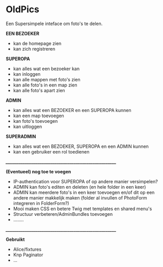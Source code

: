 OldPics
=======

Een Supersimpele inteface om foto's te delen. 

**EEN BEZOEKER**
* kan de homepage zien
* kan zich registreren


**SUPEROPA**
* kan alles wat een bezoeker kan
* kan inloggen
* kan alle mappen met foto's zien
* kan alle foto's in een map zien
* kan alle foto's apart zien


**ADMIN**
* kan alles wat een BEZOEKER en een SUPEROPA kunnen
* kan een map toevoegen
* kan foto's toevoegen
* kan uitloggen


**SUPERADMIN**
* kan alles wat een BEZOEKER, SUPEROPA en een ADMIN kunnen
* kan een gebruiker een rol toedienen

***____________________________________________________***


**(Eventueel) nog toe te voegen**
* IP-authentication voor SUPEROPA of op andere manier versimpelen?
* ADMIN kan foto's editen en deleten (en hele folder in een keer)
* ADMIN kan meerdere foto's in een keer toevoegen en/of dit op een andere manier makkelijk maken (folder al invullen of PhotoForm integreren in FolderForm?)
* Mooi maken CSS en betere Twig met templates en shared menu's
* Structuur verbeteren/AdminBundles toevoegen
* ........


***____________________________________________________***

**Gebruikt**
* Alice/fixtures
* Knp Paginator
* ...
